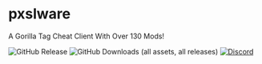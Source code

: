 # pxslware
A Gorilla Tag Cheat Client With Over 130 Mods!

![GitHub Release](https://img.shields.io/github/v/release/PxslGames/pxslware?display_name=release&style=for-the-badge&label=Version&color=238400ff)
![GitHub Downloads (all assets, all releases)](https://img.shields.io/github/downloads/PxslGames/pxslware/total?style=for-the-badge&color=%238400ff)
[![Discord](https://img.shields.io/discord/1358840188469772581?style=for-the-badge&color=%238400ff)](https://discord.gg/9QDjPsE7bQ)

